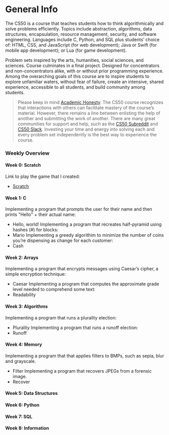 # General Info
The CS50 is a course that teaches students how to think algorithmically and solve problems efficiently. Topics include abstraction, algorithms, data structures, encapsulation, resource management, security, and software engineering. Languages include C, Python, and SQL plus students’ choice of: HTML, CSS, and JavaScript (for web development); Java or Swift (for mobile app development); or Lua (for game development). 

Problem sets inspired by the arts, humanities, social sciences, and sciences. Course culminates in a final project. Designed for concentrators and non-concentrators alike, with or without prior programming experience. Among the overarching goals of this course are to inspire students to explore unfamiliar waters, without fear of failure, create an intensive, shared experience, accessible to all students, and build community among students.

> Please keep in mind <a href="https://cs50.harvard.edu/x/2020/syllabus/#academic-honesty">Academic Honesty</a>. The CS50 course recognizes that interactions with others can facilitate mastery of the course’s material. However, there remains a line between enlisting the help of another and submitting the work of another. There are many great communities for support and help, such as the <a href="https://www.reddit.com/r/cs50/">CS50 Subreddit</a> and <a href="https://app.slack.com/client/T0454A63D/C0454A65T">CS50 Slack</a>. Investing your time and energy into solving each and every problem set independently is the best way to experience the course.

### Weekly Overview

#### Week 0: Scratch
Link to play the game that I created:
* <a href="https://scratch.mit.edu/projects/412735859/">Scratch</a>

#### Week 1: C
Implementing a program that prompts the user for their name and then prints "Hello" + their actual name:
* Hello, world!
Implementing a program that recreates half-pyramid using hashes (#) for blocks:
* Mario
Implementing a greedy algorithim to minimize the number of coins you’re dispensing as change for each customer:
* Cash

#### Week 2: Arrays
Implementing a program that encrypts messages using Caesar’s cipher, a simple encryption technique:
* Caesar
Implementing a program that computes the approximate grade level needed to comprehend some text:
* Readability

#### Week 3: Algorithms
Implementing a program that runs a plurality election:
* Plurality
Implementing a program that runs a runoff election:
* Runoff

#### Week 4: Memory
Implementing a program that that applies filters to BMPs, such as sepia, blur and grayscale.
* Filter
Implementing a program that recovers JPEGs from a forensic image.
* Recover

#### Week 5: Data Structures
#### Week 6: Python
#### Week 7: SQL
#### Week 8: Information
